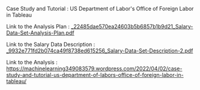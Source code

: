 Case Study and Tutorial : US Department of Labor's Office of Foreign Labor in Tableau

Link to the Analysis Plan : [_22485dae570ea24603b5b6857b1b9d21_Salary-Data-Set-Analysis-Plan.pdf](https://github.com/Tushar-94/Case-Study-and-Tutorial-US-Department-of-Labor-s-Office-of-Foreign-Labor-in-Tableau/files/8436535/_22485dae570ea24603b5b6857b1b9d21_Salary-Data-Set-Analysis-Plan.pdf)


Link to the Salary Data Description : [_9932e771fd2b074ca49f8738ed615256_Salary-Data-Set-Description-2.pdf](https://github.com/Tushar-94/Case-Study-and-Tutorial-US-Department-of-Labor-s-Office-of-Foreign-Labor-in-Tableau/files/8436469/_9932e771fd2b074ca49f8738ed615256_Salary-Data-Set-Description-2.pdf)

Link to the Analysis : https://machinelearning349083579.wordpress.com/2022/04/02/case-study-and-tutorial-us-department-of-labors-office-of-foreign-labor-in-tableau/



